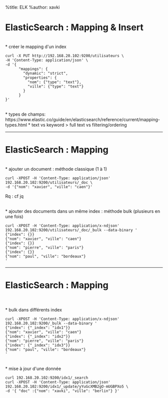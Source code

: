 %title: ELK
%author: xavki


# ElasticSearch : Mapping & Insert


<br>
* créer le mapping d'un index

```
curl -X PUT http://192.168.20.102:9200/utilisateurs \
-H 'Content-Type: application/json' \
-d '{
      "mappings": {
        "dynamic": "strict",
        "properties": {
          "nom": {"type": "text"},
          "ville": {"type": "text"}
        }
      }
}'
```

<br>
* types de champs: https://www.elastic.co/guide/en/elasticsearch/reference/current/mapping-types.html
		* text vs keyword > full text vs filtering/ordering 

-------------------------------------------------------------------------------------------------

# ElasticSearch : Mapping


<br>
* ajouter un document : méthode classique (1 à 1)

```
curl -XPOST -H 'Content-Type: application/json' 192.168.20.102:9200/utilisateurs/_doc \
-d '{"nom": "xavier", "ville": "caen"}'
```

Rq : cf jq

<br>
* ajouter des documents dans un même index : méthode bulk (plusieurs en une fois)

```
curl -XPOST -H 'Content-Type: application/x-ndjson' 192.168.20.102:9200/utilisateurs/_doc/_bulk --data-binary '
{"index": {}}
{"nom": "xavier", "ville": "caen"}
{"index": {}}
{"nom": "pierre", "ville": "paris"}
{"index": {}}
{"nom": "paul", "ville": "bordeaux"}
'
```

-------------------------------------------------------------------------------------------------

# ElasticSearch : Mapping


<br>
<br>
* bulk dans différents index

```
curl -XPOST -H 'Content-Type: application/x-ndjson' 192.168.20.102:9200/_bulk --data-binary '
{"index": {"_index": "idx1"}}
{"nom": "xavier", "ville": "caen"}
{"index": {"_index": "idx2"}}
{"nom": "pierre", "ville": "paris"}
{"index": {"_index": "idx3"}}
{"nom": "paul", "ville": "bordeaux"}
'
```

<br>
* mise à jour d'une donnée

```
curl 192.168.20.102:9200/idx1/_search
curl -XPOST -H 'Content-Type: application/json' 192.168.20.102:9200/idx1/_update/yYuGcXMB2gO-mUGBPXo5 \
-d '{ "doc" :{"nom": "xavki", "ville": "berlin"} }'
```
